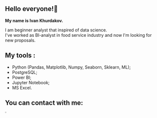 ## Hello everyone!🙌

**My name is Ivan Khurdakov.** 

I am beginner analyst that inspired of data science.  
I've worked as BI-analyst in food service industry and now I'm looking for new proposals.
  
## My tools :
* Python (Pandas, Matplotlib, Numpy, Seaborn, Sklearn, ML);
* PostgreSQL;
* Power BI;
* Jupyter Notebook;
* MS Excel.
## You can contact with me:  

<a href="https://praktikum.yandex.ru/"><img width=3% src="https://stihi.ru/pics/2022/08/06/5126.jpg"></a><br><br>
<p align=center>
